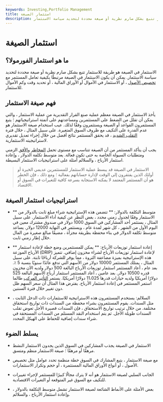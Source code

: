 ```yaml
---
keywords: Investing,Portfolio Management
title: استثمار الصيغة
description: الاستثمار في الصيغة هو طريقة للاستثمار تتبع بشكل صارم نظرية أو صيغة محددة لتحديد سياسة الاستثمار.
---
```


# استثمار الصيغة
## ما هو استثمار الفورمولا؟

الاستثمار في الصيغة هو طريقة للاستثمار تتبع بشكل صارم نظرية أو صيغة محددة لتحديد سياسة الاستثمار. يمكن أن يكون الاستثمار في الصيغة مرتبطًا بكيفية تعامل المستثمر مع [تخصيص الأصول](/assetallocation) ، أو الاستثمار في الأموال أو الأوراق المالية ، أو تحديد وقت وكم الأموال للاستثمار.

## فهم صيغة الاستثمار

يأخذ الاستثمار في الصيغة معظم عملية صنع القرار التقديرية من عملية الاستثمار ، والتي يمكن أن تقلل من الضغط على المستثمرين ومساعدتهم على أتمتة استراتيجياتهم ؛ يتبع المستثمرون القواعد أو الصيغة ويستثمرون وفقًا لذلك. عيب استخدام صيغة الاستثمار هو عدم القدرة على التكيف مع ظروف السوق المتغيرة. على سبيل المثال ، خلال فترة [التقلب الشديد](/volatility) ، قد يحقق المستثمر نتائج أفضل من خلال إجراء تعديل تقديري لاستراتيجيته الاستثمارية.

يجب أن يتأكد المستثمر من أن الصيغة تتناسب مع مستوى تحمل [المخاطر](/risktolerance) [والأفق](/risktolerance) الزمني ومتطلبات السيولة الخاصة به حتى تكون فعالة. يعد متوسط تكلفة الدولار ، وإعادة استثمار الأرباح ، والسلالم أمثلة على استراتيجيات الاستثمار البسيطة.

> الاستثمار في الصيغة قد يبسط عملية الاستثمار للمستثمرين عديمي الخبرة أو أولئك الذين يفتقرون إلى الوقت لإدارة حساباتهم بفعالية ؛ ومع ذلك ، فإن الخطر هو أن المستثمر المعتمد لا يمكنه الاستجابة بسرعة كافية للتغيرات في السوق أو الاقتصاد.

>

## استراتيجيات استثمار الصيغة

- ** متوسط التكلفة بالدولار: ** تتضمن هذه الإستراتيجية شراء مبلغ ثابت بالدولار من الاستثمار وفقًا لجدول زمني محدد ، بغض النظر عن كيفية أداء الاستثمار. على سبيل المثال ، يستثمر أحد المشاركين في السوق 1000 دولار في صندوق مشترك معين في اليوم الأول من الشهر ، كل شهر لمدة عام ، ويستثمر في النهاية 12000 دولار. يساعد متوسط تكلفة الدولار في بناء محفظة بطريقة مجزأة ، مضيفًا مبالغ صغيرة من المال خلال إطار زمني ثابت.

- ** إعادة استثمار توزيعات الأرباح: ** يمكن للمستثمرين وضع خطة لإعادة استثمار الأرباح الموزعة (DRIP) لإعادة استثمار توزيعات الأرباح لشراء مخزون إضافي. تتميز هذه الإستراتيجية بميزة مضاعفة الثروة ، مما يوفر للشركة أرباحًا ثابتة. على سبيل المثال ، يمتلك المستثمر 10000 دولار من الأسهم التي تدفع عائدًا سنويًا بنسبة 5 ٪. بعد عام ، أعاد المستثمر استثمار توزيعات الأرباح البالغة 500 دولار ولديه الآن مخزون قدره 10500 دولار. بعد عامين ، أعاد المستثمر استثمار أرباح الأسهم البالغة 525 دولارًا أمريكيًا ولديه حيازات قدرها 11،025 دولارًا أمريكيًا. يستمر [التأثير المركب](/compounding) طالما استمر المستثمر في إعادة استثمار الأرباح. يفترض هذا المثال أن سعر السهم ظل دون تغيير خلال فترة السنتين.

- السلالم: يستخدم المستثمرون هذه الاستراتيجية للاستثمارات ذات الدخل الثابت ، مثل السندات. يقوم المستثمرون بشراء محفظة من السندات ذات تواريخ استحقاق مختلفة. من خلال ترتيب تواريخ الاستحقاق ، فإن السندات قصيرة الأجل تعوض تقلب السندات طويلة الأجل. ثم يتم استخدام النقد المستلم من السندات المستحقة في شراء سندات إضافية للحفاظ على الهيكل المحدد.

## يسلط الضوء

- الاستثمار في الصيغة يجذب المشاركين في السوق الذين يجدون الاستثمار النشط مرهقًا أو مرهقًا ؛ صيغة الاستثمار منظم ومتسق.

- مع صيغة الاستثمار ، يتبع المشارك في السوق خطة منظمة تحدد عوامل مثل تخصيص الأصول ، أو أنواع الأوراق المالية المستثمرة ، أو حجم وتكرار الاستثمارات.

- الجانب السلبي لصيغة الاستثمار هو أنه لا يترك مجالًا كبيرًا للمستثمر لإجراء تغييرات للتكيف مع السوق غير المتوقعة أو التغيرات الاقتصادية.

- بعض الأمثلة على الأنماط الشائعة لصيغة الاستثمار تشمل متوسط التكلفة بالدولار ، وإعادة استثمار الأرباح ، والسلالم.

